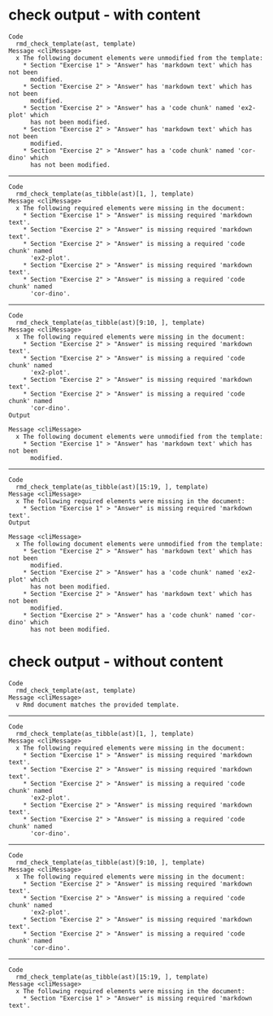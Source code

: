 # check output - with content

    Code
      rmd_check_template(ast, template)
    Message <cliMessage>
      x The following document elements were unmodified from the template:
        * Section "Exercise 1" > "Answer" has 'markdown text' which has not been
          modified.
        * Section "Exercise 2" > "Answer" has 'markdown text' which has not been
          modified.
        * Section "Exercise 2" > "Answer" has a 'code chunk' named 'ex2-plot' which
          has not been modified.
        * Section "Exercise 2" > "Answer" has 'markdown text' which has not been
          modified.
        * Section "Exercise 2" > "Answer" has a 'code chunk' named 'cor-dino' which
          has not been modified.

---

    Code
      rmd_check_template(as_tibble(ast)[1, ], template)
    Message <cliMessage>
      x The following required elements were missing in the document:
        * Section "Exercise 1" > "Answer" is missing required 'markdown text'.
        * Section "Exercise 2" > "Answer" is missing required 'markdown text'.
        * Section "Exercise 2" > "Answer" is missing a required 'code chunk' named
          'ex2-plot'.
        * Section "Exercise 2" > "Answer" is missing required 'markdown text'.
        * Section "Exercise 2" > "Answer" is missing a required 'code chunk' named
          'cor-dino'.

---

    Code
      rmd_check_template(as_tibble(ast)[9:10, ], template)
    Message <cliMessage>
      x The following required elements were missing in the document:
        * Section "Exercise 2" > "Answer" is missing required 'markdown text'.
        * Section "Exercise 2" > "Answer" is missing a required 'code chunk' named
          'ex2-plot'.
        * Section "Exercise 2" > "Answer" is missing required 'markdown text'.
        * Section "Exercise 2" > "Answer" is missing a required 'code chunk' named
          'cor-dino'.
    Output
      
    Message <cliMessage>
      x The following document elements were unmodified from the template:
        * Section "Exercise 1" > "Answer" has 'markdown text' which has not been
          modified.

---

    Code
      rmd_check_template(as_tibble(ast)[15:19, ], template)
    Message <cliMessage>
      x The following required elements were missing in the document:
        * Section "Exercise 1" > "Answer" is missing required 'markdown text'.
    Output
      
    Message <cliMessage>
      x The following document elements were unmodified from the template:
        * Section "Exercise 2" > "Answer" has 'markdown text' which has not been
          modified.
        * Section "Exercise 2" > "Answer" has a 'code chunk' named 'ex2-plot' which
          has not been modified.
        * Section "Exercise 2" > "Answer" has 'markdown text' which has not been
          modified.
        * Section "Exercise 2" > "Answer" has a 'code chunk' named 'cor-dino' which
          has not been modified.

# check output - without content

    Code
      rmd_check_template(ast, template)
    Message <cliMessage>
      v Rmd document matches the provided template.

---

    Code
      rmd_check_template(as_tibble(ast)[1, ], template)
    Message <cliMessage>
      x The following required elements were missing in the document:
        * Section "Exercise 1" > "Answer" is missing required 'markdown text'.
        * Section "Exercise 2" > "Answer" is missing required 'markdown text'.
        * Section "Exercise 2" > "Answer" is missing a required 'code chunk' named
          'ex2-plot'.
        * Section "Exercise 2" > "Answer" is missing required 'markdown text'.
        * Section "Exercise 2" > "Answer" is missing a required 'code chunk' named
          'cor-dino'.

---

    Code
      rmd_check_template(as_tibble(ast)[9:10, ], template)
    Message <cliMessage>
      x The following required elements were missing in the document:
        * Section "Exercise 2" > "Answer" is missing required 'markdown text'.
        * Section "Exercise 2" > "Answer" is missing a required 'code chunk' named
          'ex2-plot'.
        * Section "Exercise 2" > "Answer" is missing required 'markdown text'.
        * Section "Exercise 2" > "Answer" is missing a required 'code chunk' named
          'cor-dino'.

---

    Code
      rmd_check_template(as_tibble(ast)[15:19, ], template)
    Message <cliMessage>
      x The following required elements were missing in the document:
        * Section "Exercise 1" > "Answer" is missing required 'markdown text'.

